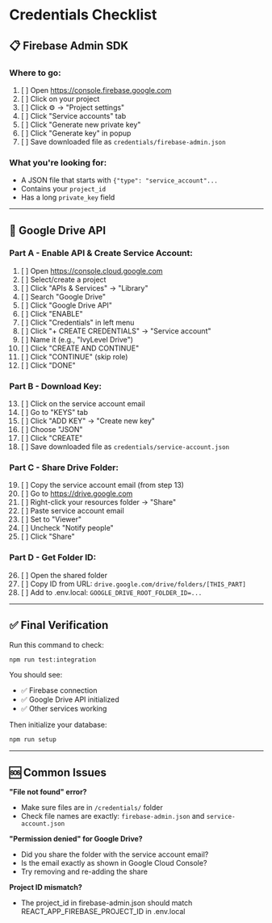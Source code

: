 # Credentials Checklist

## 📋 Firebase Admin SDK

### Where to go:
1. [ ] Open https://console.firebase.google.com
2. [ ] Click on your project
3. [ ] Click ⚙️ → "Project settings"
4. [ ] Click "Service accounts" tab
5. [ ] Click "Generate new private key"
6. [ ] Click "Generate key" in popup
7. [ ] Save downloaded file as `credentials/firebase-admin.json`

### What you're looking for:
- A JSON file that starts with `{"type": "service_account"...`
- Contains your `project_id`
- Has a long `private_key` field

---

## 📁 Google Drive API

### Part A - Enable API & Create Service Account:
1. [ ] Open https://console.cloud.google.com
2. [ ] Select/create a project
3. [ ] Click "APIs & Services" → "Library"
4. [ ] Search "Google Drive"
5. [ ] Click "Google Drive API"
6. [ ] Click "ENABLE"
7. [ ] Click "Credentials" in left menu
8. [ ] Click "+ CREATE CREDENTIALS" → "Service account"
9. [ ] Name it (e.g., "IvyLevel Drive")
10. [ ] Click "CREATE AND CONTINUE"
11. [ ] Click "CONTINUE" (skip role)
12. [ ] Click "DONE"

### Part B - Download Key:
13. [ ] Click on the service account email
14. [ ] Go to "KEYS" tab
15. [ ] Click "ADD KEY" → "Create new key"
16. [ ] Choose "JSON"
17. [ ] Click "CREATE"
18. [ ] Save downloaded file as `credentials/service-account.json`

### Part C - Share Drive Folder:
19. [ ] Copy the service account email (from step 13)
20. [ ] Go to https://drive.google.com
21. [ ] Right-click your resources folder → "Share"
22. [ ] Paste service account email
23. [ ] Set to "Viewer"
24. [ ] Uncheck "Notify people"
25. [ ] Click "Share"

### Part D - Get Folder ID:
26. [ ] Open the shared folder
27. [ ] Copy ID from URL: `drive.google.com/drive/folders/[THIS_PART]`
28. [ ] Add to .env.local: `GOOGLE_DRIVE_ROOT_FOLDER_ID=...`

---

## ✅ Final Verification

Run this command to check:
```bash
npm run test:integration
```

You should see:
- ✅ Firebase connection
- ✅ Google Drive API initialized
- ✅ Other services working

Then initialize your database:
```bash
npm run setup
```

---

## 🆘 Common Issues

**"File not found" error?**
- Make sure files are in `/credentials/` folder
- Check file names are exactly: `firebase-admin.json` and `service-account.json`

**"Permission denied" for Google Drive?**
- Did you share the folder with the service account email?
- Is the email exactly as shown in Google Cloud Console?
- Try removing and re-adding the share

**Project ID mismatch?**
- The project_id in firebase-admin.json should match REACT_APP_FIREBASE_PROJECT_ID in .env.local